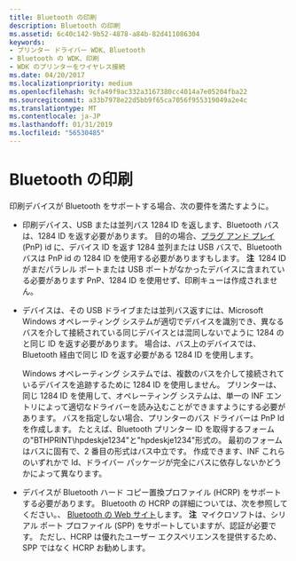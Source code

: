 ```yaml
---
title: Bluetooth の印刷
description: Bluetooth の印刷
ms.assetid: 6c40c142-9b52-4878-a84b-82d411086304
keywords:
- プリンター ドライバー WDK、Bluetooth
- Bluetooth の WDK、印刷
- WDK のプリンターをワイヤレス接続
ms.date: 04/20/2017
ms.localizationpriority: medium
ms.openlocfilehash: 9cfa49f9ac332a3167380cc4014a7e05204fba22
ms.sourcegitcommit: a33b7978e22d5bb9f65ca7056f955319049a2e4c
ms.translationtype: MT
ms.contentlocale: ja-JP
ms.lasthandoff: 01/31/2019
ms.locfileid: "56530485"
---
```

# <a name="bluetooth-printing"></a>Bluetooth の印刷


印刷デバイスが Bluetooth をサポートする場合、次の要件を満たすように。

-   印刷デバイス、USB または並列バス 1284 ID を返します、Bluetooth バスは、1284 ID を返す必要があります。 目的の場合、[プラグ アンド プレイ](https://msdn.microsoft.com/library/windows/hardware/ff547125)(PnP) id に、デバイス ID を返す 1284 並列または USB バスで、Bluetooth バスは PnP id の 1284 ID を使用する必要がありますもします。
    **注**  1284 ID がまだパラレル ポートまたは USB ポートがなかったデバイスに含まれている必要があります PnP、1284 ID を使用せず、印刷キューは作成されません。

     

-   デバイスは、その USB ドライブまたは並列バス返すには、Microsoft Windows オペレーティング システムが適切でデバイスを識別でき、異なるバスを介して接続されている同じデバイスとは混同しないでように 1284 のと同じ ID を返す必要があります。 場合は、バス上のデバイスでは、Bluetooth 経由で同じ ID を返す必要がある 1284 ID を使用します。

    Windows オペレーティング システムでは、複数のバスを介して接続されているデバイスを追跡するために 1284 ID を使用しません。 プリンターは、同じ 1284 ID を使用して、オペレーティング システムは、単一の INF エントリによって適切なドライバーを読み込むことができますようにする必要があります。 バスを指定しない場合、プリンターのバス ドライバーは PnP Id を作成します。 たとえば、Bluetooth プリンター ID を取得するフォームの"BTHPRINT\\hpdeskje1234"と"hpdeskje1234"形式の。 最初のフォームはバスに固有で、2 番目の形式はバス中立です。 作成できます、INF これらのいずれかで Id、ドライバー パッケージが完全にバスに依存しないかどうかによって異なります。

-   デバイスが Bluetooth ハード コピー置換プロファイル (HCRP) をサポートする必要があります。 Bluetooth の HCRP の詳細については、次を参照してください。、 [Bluetooth の Web サイト](https://go.microsoft.com/fwlink/p/?linkid=26268)します。
    **注**  マイクロソフトは、シリアル ポート プロファイル (SPP) をサポートしていますが、認証が必要です。 ただし、HCRP は優れたユーザー エクスペリエンスを提供するため、SPP ではなく HCRP お勧めします。

     

 

 




